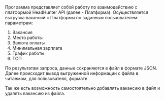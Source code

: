 Программа представляет собой работу по взаимодействию с платформой HeadHunter API (далее - Платформа).
Осуществляется выгрузка вакансий с Платформы по заданным пользователем параметрам:
1) Вакансия
2) Место работы
3) Валюта оплаты
4) Минимальная зарплата
5) График работы
6) ТОП

По результатам запроса, данные сохраняются в файл в формате JSON.
Далее происходит вывод выгруженной информации с файла в читаемом, для пользователя, формате.

Так же есть возможность самостоятельно добавлять вакансию в файл и удалять вакансию из файла.

